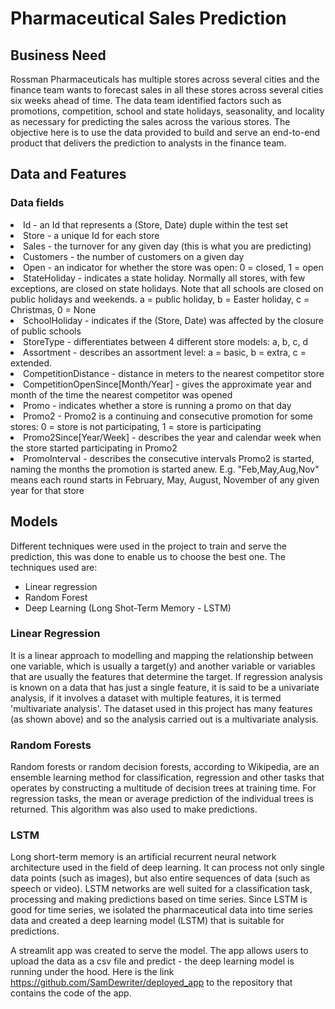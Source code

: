 # Pharmaceutical Sales Prediction

## Business Need
Rossman Pharmaceuticals has multiple stores across several cities and the finance team wants to forecast sales in all these stores across several cities six weeks ahead of time.
The data team identified factors such as promotions, competition, school and state holidays, seasonality, and locality as necessary for predicting the sales across the various stores.
The objective here is to use the data provided to build and serve an end-to-end product that delivers the prediction to analysts in the finance team.

## Data and Features

### Data fields

<li>Id - an Id that represents a (Store, Date) duple within the test set</li>
<li>Store - a unique Id for each store</li>
<li>Sales - the turnover for any given day (this is what you are predicting)</li>
<li>Customers - the number of customers on a given day</li>
<li>Open - an indicator for whether the store was open: 0 = closed, 1 = open</li>
<li>StateHoliday - indicates a state holiday. Normally all stores, with few exceptions, are closed on state holidays. Note that all schools are closed on public holidays and weekends. a = public holiday, b = Easter holiday, c = Christmas, 0 = None</li>
<li>SchoolHoliday - indicates if the (Store, Date) was affected by the closure of public schools</li>
<li>StoreType - differentiates between 4 different store models: a, b, c, d</li>
<li>Assortment - describes an assortment level: a = basic, b = extra, c = extended.</li>
<li>CompetitionDistance - distance in meters to the nearest competitor store</li>
<li>CompetitionOpenSince[Month/Year] - gives the approximate year and month of the time the nearest competitor was opened</li>
<li>Promo - indicates whether a store is running a promo on that day</li>
<li>Promo2 - Promo2 is a continuing and consecutive promotion for some stores: 0 = store is not participating, 1 = store is participating</li>
<li>Promo2Since[Year/Week] - describes the year and calendar week when the store started participating in Promo2</li>
<li>PromoInterval - describes the consecutive intervals Promo2 is started, naming the months the promotion is started anew. E.g. "Feb,May,Aug,Nov" means each round starts in February, May, August, November of any given year for that store</li>

## Models
Different techniques were used in the project to train and serve the prediction, this was done to enable us to choose the best one. The techniques used are:
- Linear regression
- Random Forest
- Deep Learning (Long Shot-Term Memory - LSTM)

### Linear Regression
It is a linear approach to modelling and mapping the relationship between one variable, which is usually a target(y) and another variable or variables that are usually the features that determine the target. If regression analysis is known on a data that has just a single feature, it is said to be a univariate analysis, if it involves a dataset with multiple features, it is termed 'multivariate analysis'. The dataset used in this project has many features (as shown above) and so the analysis carried out is a multivariate analysis.

### Random Forests
Random forests or random decision forests, according to Wikipedia, are an ensemble learning method for classification, regression and other tasks that operates by constructing a multitude of decision trees at training time. For regression tasks, the mean or average prediction of the individual trees is returned. This algorithm was also used to make predictions. 

### LSTM
Long short-term memory is an artificial recurrent neural network architecture used in the field of deep learning. It can process not only single data points (such as images), but also entire sequences of data (such as speech or video). LSTM networks are well suited for a classification task, processing and making predictions based on time series. Since LSTM is good for time series, we isolated the pharmaceutical data into time series data and created a deep learning model (LSTM) that is suitable for predictions. 

A streamlit app was created to serve the model. The app allows users to upload the data as a csv file and predict - the deep learning model is running under the hood. Here is the link https://github.com/SamDewriter/deployed_app to the repository that contains the code of the app.
